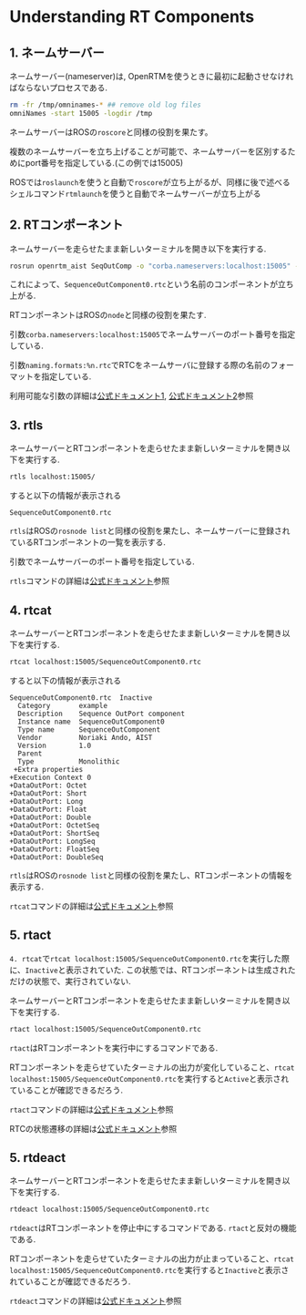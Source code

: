 # Understanding RT Components

## 1. ネームサーバー

ネームサーバー(nameserver)は, OpenRTMを使うときに最初に起動させなければならないプロセスである.
```bash
rm -fr /tmp/omninames-* ## remove old log files
omniNames -start 15005 -logdir /tmp
```

ネームサーバーはROSの`roscore`と同様の役割を果たす。

複数のネームサーバーを立ち上げることが可能で、ネームサーバーを区別するためにport番号を指定している.(この例では15005)

ROSでは`roslaunch`を使うと自動で`roscore`が立ち上がるが、同様に後で述べるシェルコマンド`rtmlaunch`を使うと自動でネームサーバーが立ち上がる

## 2. RTコンポーネント

ネームサーバーを走らせたまま新しいターミナルを開き以下を実行する.
```bash
rosrun openrtm_aist SeqOutComp -o "corba.nameservers:localhost:15005" -o "naming.formats:%n.rtc"
```

これによって、`SequenceOutComponent0.rtc`という名前のコンポーネントが立ち上がる.

RTコンポーネントはROSの`node`と同様の役割を果たす.

引数`corba.nameservers:localhost:15005`でネームサーバーのポート番号を指定している.

引数`naming.formats:%n.rtc`でRTCをネームサーバに登録する際の名前のフォーマットを指定している.

利用可能な引数の詳細は[公式ドキュメント1](https://www.openrtm.org/openrtm/ja/doc/developersguide/basic_rtc_programming/rtc_conf_reference), [公式ドキュメント2](https://www.openrtm.org/openrtm/ja/doc/developersguide/basic_rtc_programming/comp_conf_reference)参照


## 3. rtls

ネームサーバーとRTコンポーネントを走らせたまま新しいターミナルを開き以下を実行する.
```bash
rtls localhost:15005/
```
すると以下の情報が表示される
```
SequenceOutComponent0.rtc
```

`rtls`はROSの`rosnode list`と同様の役割を果たし、ネームサーバーに登録されているRTコンポーネントの一覧を表示する.

引数でネームサーバーのポート番号を指定している.

`rtls`コマンドの詳細は[公式ドキュメント](https://www.openrtm.org/openrtm/ja/doc/toolmanuals/rtshell/command_reference/rtls)参照

## 4. rtcat

ネームサーバーとRTコンポーネントを走らせたまま新しいターミナルを開き以下を実行する.
```bash
rtcat localhost:15005/SequenceOutComponent0.rtc
```
すると以下の情報が表示される
```
SequenceOutComponent0.rtc  Inactive
  Category       example
  Description    Sequence OutPort component
  Instance name  SequenceOutComponent0
  Type name      SequenceOutComponent
  Vendor         Noriaki Ando, AIST
  Version        1.0
  Parent         
  Type           Monolithic
 +Extra properties
+Execution Context 0
+DataOutPort: Octet
+DataOutPort: Short
+DataOutPort: Long
+DataOutPort: Float
+DataOutPort: Double
+DataOutPort: OctetSeq
+DataOutPort: ShortSeq
+DataOutPort: LongSeq
+DataOutPort: FloatSeq
+DataOutPort: DoubleSeq
```

`rtls`はROSの`rosnode list`と同様の役割を果たし、RTコンポーネントの情報を表示する.

`rtcat`コマンドの詳細は[公式ドキュメント](https://www.openrtm.org/openrtm/ja/doc/toolmanuals/rtshell/command_reference/rtcat)参照

## 5. rtact

`4. rtcat`で`rtcat localhost:15005/SequenceOutComponent0.rtc`を実行した際に、`Inactive`と表示されていた. この状態では、RTコンポーネントは生成されただけの状態で、実行されていない.

ネームサーバーとRTコンポーネントを走らせたまま新しいターミナルを開き以下を実行する.
```bash
rtact localhost:15005/SequenceOutComponent0.rtc
```

`rtact`はRTコンポーネントを実行中にするコマンドである.

RTコンポーネントを走らせていたターミナルの出力が変化していること、`rtcat localhost:15005/SequenceOutComponent0.rtc`を実行すると`Active`と表示されていることが確認できるだろう.

`rtact`コマンドの詳細は[公式ドキュメント](https://www.openrtm.org/openrtm/ja/doc/toolmanuals/rtshell/command_reference/rtact)参照

RTCの状態遷移の詳細は[公式ドキュメント](https://www.openrtm.org/openrtm/ja/doc/developersguide/basic_rtc_programming/rtcdevelflow)参照

## 5. rtdeact

ネームサーバーとRTコンポーネントを走らせたまま新しいターミナルを開き以下を実行する.
```bash
rtdeact localhost:15005/SequenceOutComponent0.rtc
```

`rtdeact`はRTコンポーネントを停止中にするコマンドである. `rtact`と反対の機能である.

RTコンポーネントを走らせていたターミナルの出力が止まっていること、`rtcat localhost:15005/SequenceOutComponent0.rtc`を実行すると`Inactive`と表示されていることが確認できるだろう.

`rtdeact`コマンドの詳細は[公式ドキュメント](https://www.openrtm.org/openrtm/ja/doc/toolmanuals/rtshell/command_reference/rtdeact)参照

